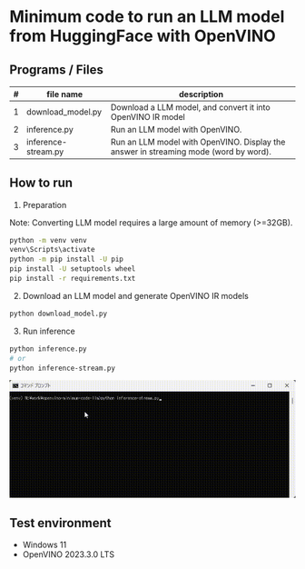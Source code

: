 # Minimum code to run an LLM model from HuggingFace with OpenVINO

## Programs / Files
|#|file name|description|
|---|---|---|
|1|download_model.py|Download a LLM model, and convert it into OpenVINO IR model|
|2|inference.py|Run an LLM model with OpenVINO.|
|3|inference-stream.py|Run an LLM model with OpenVINO. Display the answer in streaming mode (word by word).|

## How to run

1. Preparation

Note: Converting LLM model requires a large amount of memory (>=32GB).
```sh
python -m venv venv
venv\Scripts\activate
python -m pip install -U pip
pip install -U setuptools wheel
pip install -r requirements.txt
```

2. Download an LLM model and generate OpenVINO IR models
```sh
python download_model.py
```

3. Run inference
```sh
python inference.py
# or
python inference-stream.py
```

![stream.gif](./resources/stream.gif)

## Test environment
- Windows 11
- OpenVINO 2023.3.0 LTS
